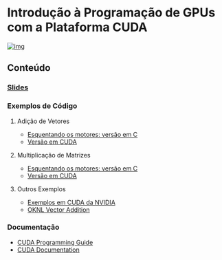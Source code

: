 

# Introdução à Programação de GPUs com a Plataforma CUDA

[![img](https://img.shields.io/badge/License-CC%20BY%204.0-lightgrey.svg)](http://creativecommons.org/licenses/by/4.0/)


## Conteúdo


### [Slides](https://github.com/phrb/PPD/raw/main/lectures/tex/cuda/src/intro-cuda-pt.pdf)


### Exemplos de Código

1.  Adição de Vetores

    -   [Esquentando os motores: versão em C](https://github.com/phrb/PPD/tree/main/lectures/tex/cuda/code_samples/vecAdd_c/complete_code)
    -   [Versão em CUDA](https://github.com/phrb/PPD/tree/main/lectures/tex/cuda/code_samples/vecAdd)

2.  Multiplicação de Matrizes

    -   [Esquentando os motores: versão em C](https://github.com/phrb/PPD/tree/main/lectures/tex/cuda/code_samples/matMul_c/complete_code)
    -   [Versão em CUDA](https://github.com/phrb/PPD/tree/main/lectures/tex/cuda/code_samples/matMul)

3.  Outros Exemplos

    -   [Exemplos em CUDA da NVIDIA](https://github.com/NVIDIA/cuda-samples)
    -   [OKNL Vector Addition](https://www.olcf.ornl.gov/tutorials/cuda-vector-addition/)


### Documentação

-   [CUDA Programming Guide](https://docs.nvidia.com/cuda/cuda-c-programming-guide/index.html)
-   [CUDA Documentation](https://docs.nvidia.com/cuda/index.html)

